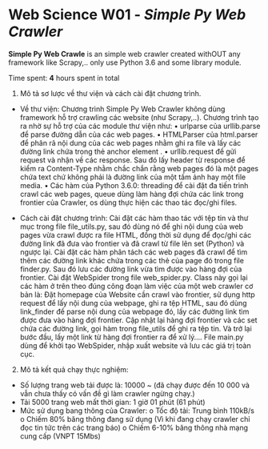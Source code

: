 # Web Science W01 - *Simple Py Web Crawler*


**Simple Py Web Crawle** is an simple web crawler created withOUT any framework like Scrapy,.. only use Python 3.6 and some library module.

Time spent: **4** hours spent in total


1.	Mô tả sơ lược về thư viện và cách cài đặt chương trình.
-	Về thư viện:
Chương trình Simple Py Web Crawler không dùng framework hỗ trợ crawling các website (như Scrapy,..). Chương trình tạo ra nhờ sự hỗ trợ của các module thư viện như: 
•	urlparse của urllib.parse để parse đường dẫn của các web pages.
•	HTMLParser của html.parser để phân rã nội dung của các web pages nhằm ghi ra file và lấy các đường link chứa trong thẻ anchor element <a>.
•	urllib.request để gửi request và nhận về các response. Sau đó lấy header từ response để kiểm ra Content-Type nhằm chắc chắn rằng web pages đó là một pages chứa text chứ không phải là đường link của một tấm ảnh hay một file media.
•	Các hàm của Python 3.6.0: threading để cài đặt đa tiến trình crawl các web pages, queue dùng làm hàng đợi chứa các link trong frontier của Crawler, os dùng thực hiện các thao tác đọc/ghi files.

-	Cách cài đặt chương trình:
Cài đặt các hàm thao tác với tệp tin và thư mục trong file file_utils.py, sau đó dùng nó để ghi nội dung của web pages vừa crawl được ra file HTML, đồng thời sử dụng để đọc/ghi các đường link đã đưa vào frontier và đã crawl từ file lên set (Python) và ngược lại.
Cài đặt các hàm phân tách các web pages đã crawl để tìm thêm các đường link khác chứa trong các thẻ <a> của page đó trong file finder.py. Sau đó lưu các đường link vừa tìm được vào hàng đợi của frontier.
Cài đặt WebSpider trong file web_spider.py. Class này gọi lại các hàm ở trên theo đúng công đoạn làm việc của một web crawler cơ bản là: Đặt homepage của Website cần crawl vào frontier, sử dụng http request để lấy nội dung của webpage, ghi ra tệp HTML, sau đó dùng link_finder để parse nội dung của webpage đó, lấy các đường link tìm được đưa vào hàng đợi frontier. Cập nhật lại hàng đợi frontier và các set chứa các đường link, gọi hàm trong file_utils để ghi ra tệp tin. Và trở lại bước đầu, lấy một link từ hàng đợi frontier ra để xử lý….
File main.py dùng để khởi tạo WebSpider, nhập xuất website và lưu các giá trị toàn cục.

2.	Mô tả kết quả chạy thực nghiệm:
-	Số lượng trang web tải được là: 10000 ~ (đã chạy được đến 10 000 và vẫn chưa thấy có vấn đề gì làm crawler ngừng chạy.)
-	Tải 5000 trang web mất thời gian: 1 giờ 01 phút (61 phút)
-	Mức sử dụng bang thông của Crawler:
o	Tốc độ tải: Trung bình 110kB/s
o	Chiếm 80% băng thông đang sử dụng (Vì khi đang chạy crawler chỉ  đọc tin tức trên các trang báo)
o	Chiếm 6-10% băng thông nhà mạng cung cấp (VNPT 15Mbs)
